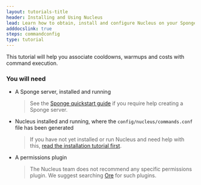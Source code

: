 ```yaml
---
layout: tutorials-title
header: Installing and Using Nucleus
lead: Learn how to obtain, install and configure Nucleus on your Sponge Server
adddocslink: true
steps: commandconfig
type: tutorial
---
```


This tutorial will help you associate cooldowns, warmups and costs with command execution.

### You will need

* A Sponge server, installed and running
  > See the [Sponge quickstart guide](https://docs.spongepowered.org/stable/en/server/quickstart.html) if you require help creating a Sponge server.

* Nucleus installed and running, where the `config/nucleus/commands.conf` file has been generated
  > If you have not yet installed or run Nucleus and need help with this, [read the installation tutorial first](../first). 

* A permissions plugin
  > The Nucleus team does not recommend any specific permissions plugin. We suggest searching [Ore](https://ore.spongepowered.org) for such plugins.
